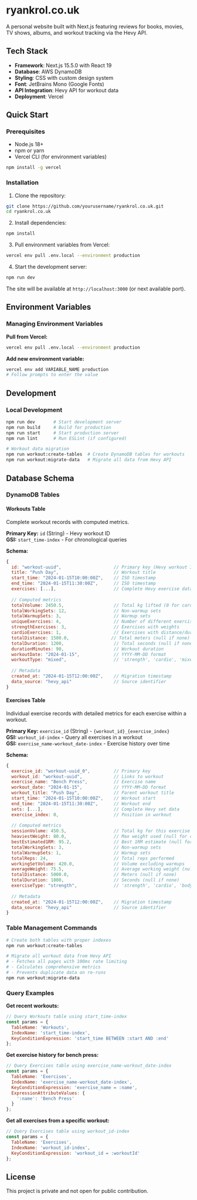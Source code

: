 # ryankrol.co.uk

A personal website built with Next.js featuring reviews for books, movies, TV shows, albums, and workout tracking via the Hevy API.

## Tech Stack

- **Framework**: Next.js 15.5.0 with React 19
- **Database**: AWS DynamoDB
- **Styling**: CSS with custom design system
- **Font**: JetBrains Mono (Google Fonts)
- **API Integration**: Hevy API for workout data
- **Deployment**: Vercel

## Quick Start

### Prerequisites

- Node.js 18+
- npm or yarn
- Vercel CLI (for environment variables)

```bash
npm install -g vercel
```

### Installation

1. Clone the repository:

```bash
git clone https://github.com/yourusername/ryankrol.co.uk.git
cd ryankrol.co.uk
```

2. Install dependencies:

```bash
npm install
```

3. Pull environment variables from Vercel:

```bash
vercel env pull .env.local --environment production
```

4. Start the development server:

```bash
npm run dev
```

The site will be available at `http://localhost:3000` (or next available port).

## Environment Variables

### Managing Environment Variables

**Pull from Vercel:**

```bash
vercel env pull .env.local --environment production
```

**Add new environment variable:**

```bash
vercel env add VARIABLE_NAME production
# Follow prompts to enter the value
```

## Development

### Local Development

```bash
npm run dev       # Start development server
npm run build     # Build for production
npm run start     # Start production server
npm run lint      # Run ESLint (if configured)

# Workout data migration
npm run workout:create-tables  # Create DynamoDB tables for workouts
npm run workout:migrate-data   # Migrate all data from Hevy API
```

## Database Schema

### DynamoDB Tables

#### Workouts Table
Complete workout records with computed metrics.

**Primary Key:** `id` (String) - Hevy workout ID  
**GSI:** `start_time-index` - For chronological queries

**Schema:**
```javascript
{
  id: "workout-uuid",                    // Primary key (Hevy workout ID)
  title: "Push Day",                     // Workout title
  start_time: "2024-01-15T10:00:00Z",    // ISO timestamp
  end_time: "2024-01-15T11:30:00Z",      // ISO timestamp
  exercises: [...],                      // Complete Hevy exercise data
  
  // Computed metrics
  totalVolume: 2450.5,                   // Total kg lifted (0 for cardio-only)
  totalWorkingSets: 12,                  // Non-warmup sets
  totalWarmupSets: 3,                    // Warmup sets
  uniqueExercises: 4,                    // Number of different exercises
  strengthExercises: 3,                  // Exercises with weights
  cardioExercises: 1,                    // Exercises with distance/duration
  totalDistance: 1500.0,                // Total meters (null if none)
  totalDuration: 1200,                   // Total seconds (null if none)
  durationMinutes: 90,                   // Workout duration
  workoutDate: "2024-01-15",             // YYYY-MM-DD format
  workoutType: "mixed",                  // 'strength', 'cardio', 'mixed', 'bodyweight'
  
  // Metadata
  created_at: "2024-01-15T12:00:00Z",    // Migration timestamp
  data_source: "hevy_api"                // Source identifier
}
```

#### Exercises Table
Individual exercise records with detailed metrics for each exercise within a workout.

**Primary Key:** `exercise_id` (String) - `{workout_id}_{exercise_index}`  
**GSI:** `workout_id-index` - Query all exercises in a workout  
**GSI:** `exercise_name-workout_date-index` - Exercise history over time

**Schema:**
```javascript
{
  exercise_id: "workout-uuid_0",         // Primary key
  workout_id: "workout-uuid",            // Links to workout
  exercise_name: "Bench Press",          // Exercise name
  workout_date: "2024-01-15",            // YYYY-MM-DD format
  workout_title: "Push Day",             // Parent workout title
  start_time: "2024-01-15T10:00:00Z",    // Workout start
  end_time: "2024-01-15T11:30:00Z",      // Workout end
  sets: [...],                           // Complete Hevy set data
  exercise_index: 0,                     // Position in workout
  
  // Computed metrics
  sessionVolume: 450.5,                  // Total kg for this exercise (0 for cardio)
  heaviestWeight: 80.0,                  // Max weight used (null for cardio)
  bestEstimated1RM: 95.2,                // Best 1RM estimate (null for cardio)
  totalWorkingSets: 3,                   // Non-warmup sets
  totalWarmupSets: 1,                    // Warmup sets
  totalReps: 24,                         // Total reps performed
  workingSetVolume: 420.0,               // Volume excluding warmups
  averageWeight: 75.5,                   // Average working weight (null for cardio)
  totalDistance: 5000.0,                 // Meters (null if none)
  totalDuration: 1800,                   // Seconds (null if none)
  exerciseType: "strength",              // 'strength', 'cardio', 'bodyweight'
  
  // Metadata
  created_at: "2024-01-15T12:00:00Z",    // Migration timestamp
  data_source: "hevy_api"                // Source identifier
}
```

### Table Management Commands

```bash
# Create both tables with proper indexes
npm run workout:create-tables

# Migrate all workout data from Hevy API
# - Fetches all pages with 100ms rate limiting
# - Calculates comprehensive metrics
# - Prevents duplicate data on re-runs
npm run workout:migrate-data
```

### Query Examples

**Get recent workouts:**
```javascript
// Query Workouts table using start_time-index
const params = {
  TableName: 'Workouts',
  IndexName: 'start_time-index',
  KeyConditionExpression: 'start_time BETWEEN :start AND :end'
};
```

**Get exercise history for bench press:**
```javascript
// Query Exercises table using exercise_name-workout_date-index
const params = {
  TableName: 'Exercises',
  IndexName: 'exercise_name-workout_date-index',
  KeyConditionExpression: 'exercise_name = :name',
  ExpressionAttributeValues: {
    ':name': 'Bench Press'
  }
};
```

**Get all exercises from a specific workout:**
```javascript
// Query Exercises table using workout_id-index
const params = {
  TableName: 'Exercises',
  IndexName: 'workout_id-index',
  KeyConditionExpression: 'workout_id = :workoutId'
};
```

## License

This project is private and not open for public contribution.
